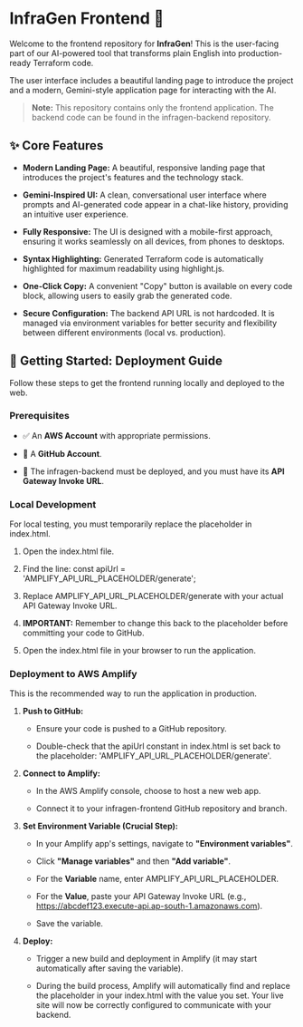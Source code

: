 InfraGen Frontend 🎨
====================

Welcome to the frontend repository for **InfraGen**! This is the user-facing part of our AI-powered tool that transforms plain English into production-ready Terraform code.

The user interface includes a beautiful landing page to introduce the project and a modern, Gemini-style application page for interacting with the AI.

> **Note:** This repository contains only the frontend application. The backend code can be found in the infragen-backend repository.

✨ Core Features
---------------

*   **Modern Landing Page:** A beautiful, responsive landing page that introduces the project's features and the technology stack.
    
*   **Gemini-Inspired UI:** A clean, conversational user interface where prompts and AI-generated code appear in a chat-like history, providing an intuitive user experience.
    
*   **Fully Responsive:** The UI is designed with a mobile-first approach, ensuring it works seamlessly on all devices, from phones to desktops.
    
*   **Syntax Highlighting:** Generated Terraform code is automatically highlighted for maximum readability using highlight.js.
    
*   **One-Click Copy:** A convenient "Copy" button is available on every code block, allowing users to easily grab the generated code.
    
*   **Secure Configuration:** The backend API URL is not hardcoded. It is managed via environment variables for better security and flexibility between different environments (local vs. production).
    




🚀 Getting Started: Deployment Guide
------------------------------------

Follow these steps to get the frontend running locally and deployed to the web.

### Prerequisites

*   ✅ An **AWS Account** with appropriate permissions.
    
*   🐙 A **GitHub Account**.
    
*   🔗 The infragen-backend must be deployed, and you must have its **API Gateway Invoke URL**.
    

### Local Development

For local testing, you must temporarily replace the placeholder in index.html.

1.  Open the index.html file.
    
2.  Find the line: const apiUrl = 'AMPLIFY\_API\_URL\_PLACEHOLDER/generate';
    
3.  Replace AMPLIFY\_API\_URL\_PLACEHOLDER/generate with your actual API Gateway Invoke URL.
    
4.  **IMPORTANT:** Remember to change this back to the placeholder before committing your code to GitHub.
    
5.  Open the index.html file in your browser to run the application.
    

### Deployment to AWS Amplify

This is the recommended way to run the application in production.

1.  **Push to GitHub:**
    
    *   Ensure your code is pushed to a GitHub repository.
        
    *   Double-check that the apiUrl constant in index.html is set back to the placeholder: 'AMPLIFY\_API\_URL\_PLACEHOLDER/generate'.
        
2.  **Connect to Amplify:**
    
    *   In the AWS Amplify console, choose to host a new web app.
        
    *   Connect it to your infragen-frontend GitHub repository and branch.
        
3.  **Set Environment Variable (Crucial Step):**
    
    *   In your Amplify app's settings, navigate to **"Environment variables"**.
        
    *   Click **"Manage variables"** and then **"Add variable"**.
        
    *   For the **Variable** name, enter AMPLIFY\_API\_URL\_PLACEHOLDER.
        
    *   For the **Value**, paste your API Gateway Invoke URL (e.g., https://abcdef123.execute-api.ap-south-1.amazonaws.com).
        
    *   Save the variable.
        
4.  **Deploy:**
    
    *   Trigger a new build and deployment in Amplify (it may start automatically after saving the variable).
        
    *   During the build process, Amplify will automatically find and replace the placeholder in your index.html with the value you set. Your live site will now be correctly configured to communicate with your backend.
